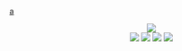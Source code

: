 <!--
README.md (Even though it's HTML) by @BLOCKSREY
読めますか？これは日本語です。
-->
<A HREF=https://github.com/Blocksrey>a</A>
<P ALIGN=CENTER>
	<IMG SRC=http://lmfao.blocksrey.com:7890/V><BR>
	<A HREF=http://lmfao.blocksrey.com:7890/L><IMG SRC=https://blocksrey.com/dokka/niku.gif></A>
	<A HREF=http://lmfao.blocksrey.com:7890/D><IMG SRC=https://blocksrey.com/dokka/niku.gif></A>
	<A HREF=http://lmfao.blocksrey.com:7890/U><IMG SRC=https://blocksrey.com/dokka/niku.gif></A>
	<A HREF=http://lmfao.blocksrey.com:7890/R><IMG SRC=https://blocksrey.com/dokka/niku.gif></A>
</P>
